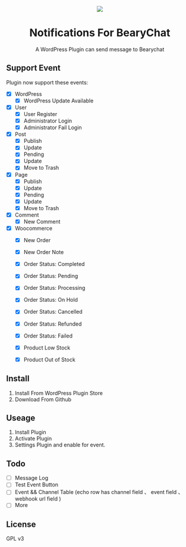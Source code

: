 <p align="center"> <img src="https://postimg.aliavv.com/newmbp/ica21.png" /> </p>

<h1 align="center"> Notifications For BearyChat </h1>

<p align="center">  A WordPress Plugin can send message to Bearychat </p>



## Support Event

Plugin now support these events:


- [x] WordPress
	- [x] WordPress Update Available
- [x] User
	- [x] User Register
	- [x] Administrator Login
	- [x] Administrator Fail Login
- [x] Post
	- [x] Publish
	- [x] Update
	- [x] Pending
	- [x] Update
	- [x] Move to Trash
- [x] Page
	- [x] Publish
	- [x] Update
	- [x] Pending
	- [x] Update
	- [x] Move to Trash
- [x] Comment
	- [x] New Comment
- [x] Woocommerce
	- [x] New Order
	- [x] New Order Note
	- [x] Order Status: Completed
	- [x] Order Status: Pending
	- [x] Order Status: Processing
	- [x] Order Status: On Hold
	- [x] Order Status: Cancelled
	- [x] Order Status: Refunded
	- [x] Order Status: Failed
	- [x] Product Low Stock
	- [x] Product Out of Stock


## Install

1. Install From WordPress Plugin Store
2. Download From Github

## Useage

1. Install Plugin
2. Activate Plugin
3. Settings Plugin and enable for event.

## Todo

- [ ] Message Log
- [ ] Test Event Button
- [ ] Event && Channel Table (echo row has channel field 、 event field 、webhook url field )
- [ ] More

## License

GPL v3